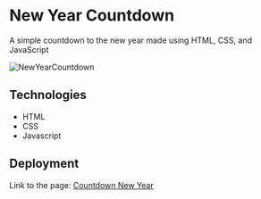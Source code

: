 <h1>New Year Countdown</h1>
<p>A simple countdown to the new year made using HTML, CSS, and JavaScript</p>
<img alt="NewYearCountdown" title="NewYearCountdown" src="./github/New_Year_Countdown.gif">

## Technologies
- HTML
- CSS
- Javascript


## Deployment

Link to the page: [Countdown New Year](https://guilhermerocha0.github.io/countdown-new-year/)
